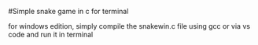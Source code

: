 #Simple snake game in c for terminal

for windows edition, simply compile the snakewin.c file using gcc or via vs code and run it in terminal
